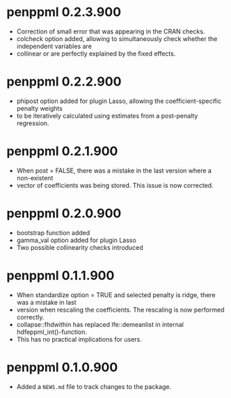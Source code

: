 # penppml 0.2.3.900

* Correction of small error that was appearing in the CRAN checks.
* colcheck option added, allowing to simultaneously check whether the independent variables are 
* collinear or are perfectly explained by the fixed effects.

# penppml 0.2.2.900

* phipost option added for plugin Lasso, allowing the coefficient-specific penalty weights 
* to be iteratively calculated using estimates from a post-penalty regression.

# penppml 0.2.1.900

* When post = FALSE, there was a mistake in the last version where a non-existent
* vector of coefficients was being stored. This issue is now corrected.

# penppml 0.2.0.900

* bootstrap function added
* gamma_val option added for plugin Lasso
* Two possible collinearity checks introduced

# penppml 0.1.1.900

* When standardize option = TRUE and selected penalty is ridge, there was a mistake in last
* version when rescaling the coefficients. The rescaling is now performed correctly. 
* collapse::fhdwithin has replaced lfe::demeanlist in internal hdfeppml_int()-function.
* This has no practical implications for users.

# penppml 0.1.0.900

* Added a `NEWS.md` file to track changes to the package.
